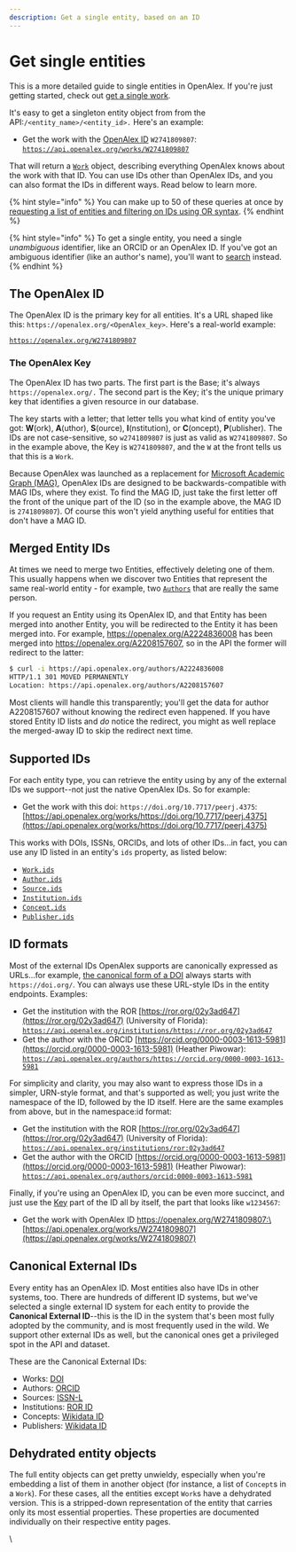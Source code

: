 ```yaml
---
description: Get a single entity, based on an ID
---
```


# Get single entities

This is a more detailed guide to single entities in OpenAlex. If you're just getting started, check out [get a single work](../../api-entities/works/get-a-single-work.md).

It's easy to get a singleton entity object from from the API:`/<entity_name>/<entity_id>.` Here's an example:

* Get the work with the [OpenAlex ID](./#the-openalex-id) `W2741809807`: [`https://api.openalex.org/works/W2741809807`](https://api.openalex.org/works/W2741809807)

That will return a [`Work`](../../api-entities/works/work-object/) object, describing everything OpenAlex knows about the work with that ID.    You can use IDs other than OpenAlex IDs, and you can also format the IDs in different ways. Read below to learn more.

{% hint style="info" %}
You can make up to 50 of these queries at once by [requesting a list of entities and filtering on IDs using OR syntax](../get-lists-of-entities/filter-entity-lists.md#addition-or).
{% endhint %}

{% hint style="info" %}
To get a single entity, you need a single _unambiguous_ identifier, like an ORCID or an OpenAlex ID. If you've got an ambiguous identifier (like an author's name), you'll want to  [search](../get-lists-of-entities/search-entities.md) instead.
{% endhint %}

## The OpenAlex ID

The OpenAlex ID is the primary key for all entities. It's a URL shaped like this: `https://openalex.org/<OpenAlex_key>`. Here's a real-world example:&#x20;

[`https://openalex.org/W2741809807`](https://openalex.org/W2741809807)

### The OpenAlex Key

The OpenAlex ID has two parts. The first part is the Base; it's always `https://openalex.org/.` The second part is the Key; it's the unique primary key that identifies a given resource in our database.

The key starts with a letter; that letter tells you what kind of entity you've got: **W**(ork), **A**(uthor), **S**(ource), **I**(nstitution), or **C**(oncept), **P**(ublisher). The IDs are not case-sensitive, so `w2741809807` is just as valid as `W2741809807`. So in the example above, the Key is `W2741809807`, and the `W` at the front tells us that this is a `Work`. &#x20;

Because OpenAlex was launched as a replacement for [Microsoft Academic Graph (MAG)](https://www.microsoft.com/en-us/research/project/microsoft-academic-graph/), OpenAlex IDs are designed to be backwards-compatible with MAG IDs, where they exist. To find the MAG ID, just take the first letter off the front of the unique part of the ID (so in the example above, the MAG ID is `2741809807`). Of course this won't yield anything useful for entities that don't have a MAG ID.

## Merged Entity IDs

At times we need to merge two Entities, effectively deleting one of them. This usually happens when we discover two Entities that represent the same real-world entity - for example, two [`Authors`](../../api-entities/authors/) that are really the same person.

If you request an Entity using its OpenAlex ID, and that Entity has been merged into another Entity, you will be redirected to the Entity it has been merged into. For example, https://openalex.org/A2224836008 has been merged into https://openalex.org/A2208157607, so in the API the former will redirect to the latter:

```bash
$ curl -i https://api.openalex.org/authors/A2224836008
HTTP/1.1 301 MOVED PERMANENTLY
Location: https://api.openalex.org/authors/A2208157607
```

Most clients will handle this transparently; you'll get the data for author A2208157607 without knowing the redirect even happened. If you have stored Entity ID lists and _do_ notice the redirect, you might as well replace the merged-away ID to skip the redirect next time.

## Supported IDs

For each entity type, you can retrieve the entity using by any of the external IDs we support--not just the native OpenAlex IDs. So for example:

* Get the work with this doi: `https://doi.org/10.7717/peerj.4375`:\
  [https://api.openalex.org/works/https://doi.org/10.7717/peerj.4375](https://api.openalex.org/works/https://doi.org/10.7717/peerj.4375)

This works with DOIs, ISSNs, ORCIDs, and lots of other IDs...in fact, you can use any ID listed in an entity's `ids` property, as listed below:

* [`Work.ids`](../../api-entities/works/work-object/#ids)
* [`Author.ids`](../../api-entities/authors/author-object.md#ids)
* [`Source.ids`](../../api-entities/venues/venue-object.md#ids)
* [`Institution.ids`](../../api-entities/institutions/institution-object.md#ids)
* [`Concept.ids`](../../api-entities/concepts/concept-object.md#ids)
* [`Publisher.ids`](../../api-entities/publishers/publisher-object.md#ids)

## ID formats

Most of the external IDs OpenAlex supports are canonically expressed as URLs...for example, [the canonical form of a DOI](https://www.crossref.org/display-guidelines/) always starts with `https://doi.org/`. You can always use these URL-style IDs in the entity endpoints. Examples:

* Get the institution with the ROR [https://ror.org/02y3ad647](https://ror.org/02y3ad647) (University of Florida):\
  [`https://api.openalex.org/institutions/https://ror.org/02y3ad647`](https://api.openalex.org/institutions/https://ror.org/02y3ad647)
* Get the author with the ORCID [https://orcid.org/0000-0003-1613-5981](https://orcid.org/0000-0003-1613-5981) (Heather Piwowar):\
  [`https://api.openalex.org/authors/https://orcid.org/0000-0003-1613-5981`](https://api.openalex.org/authors/https://orcid.org/0000-0003-1613-5981)

For simplicity and clarity, you may also want to express those IDs in a simpler, URN-style format, and that's supported as well; you just write the namespace of the ID, followed by the ID itself. Here are the same examples from above, but in the namespace:id format:

* Get the institution with the ROR [https://ror.org/02y3ad647](https://ror.org/02y3ad647) (University of Florida):\
  [`https://api.openalex.org/institutions/ror:02y3ad647`](https://api.openalex.org/institutions/ror:02y3ad647)
* Get the author with the ORCID [https://orcid.org/0000-0003-1613-5981](https://orcid.org/0000-0003-1613-5981) (Heather Piwowar):\
  [`https://api.openalex.org/authors/orcid:0000-0003-1613-5981`](https://api.openalex.org/authors/orcid:0000-0003-1613-5981)

Finally, if you're using an OpenAlex ID, you can be even more succinct, and just use the [Key](./#the-openalex-key) part of the ID all by itself, the part that looks like `w1234567`:

* Get the work with OpenAlex ID https://openalex.org/W2741809807:\
  [https://api.openalex.org/works/W2741809807](https://api.openalex.org/works/W2741809807)

## Canonical External IDs

Every entity has an OpenAlex ID. Most entities also have IDs in other systems, too. There are hundreds of different ID systems, but we've selected a single external ID system for each entity to provide the **Canonical External ID**--this is the ID in the system that's been most fully adopted by the community, and is most frequently used in the wild. We support other external IDs as well, but the canonical ones get a privileged spot in the API and dataset.&#x20;

These are the Canonical External IDs:

* Works: [DOI](../../api-entities/works/work-object/#title)
* Authors: [ORCID](../../api-entities/authors/author-object.md#orcid)
* Sources: [ISSN-L](../../api-entities/venues/venue-object.md#issn\_l)
* Institutions: [ROR ID](../../api-entities/institutions/institution-object.md#ror)
* Concepts: [Wikidata ID](../../api-entities/concepts/concept-object.md#wikidata)
* Publishers: [Wikidata ID](../../api-entities/publishers/publisher-object.md#ids)

## Dehydrated entity objects

The full entity objects can get pretty unwieldy, especially when you're embedding a list of them in another object (for instance, a list of `Concept`s in a `Work`). For these cases, all the entities except `Work`s have a dehydrated version. This is a stripped-down representation of the entity that carries only its most essential properties. These properties are documented individually on their respective entity pages.

\

